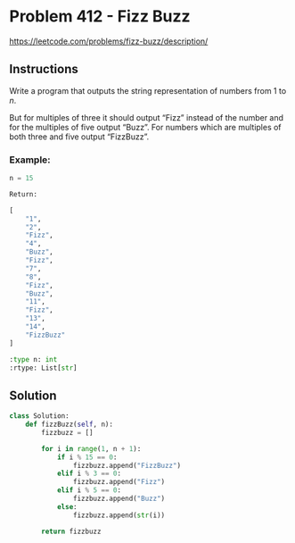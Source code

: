 # Problem 412 - Fizz Buzz

https://leetcode.com/problems/fizz-buzz/description/

## Instructions

Write a program that outputs the string representation of numbers from 1 to _n_.

But for multiples of three it should output “Fizz” instead of the number and for the multiples of five output “Buzz”. For numbers which are multiples of both three and five output “FizzBuzz”.

### Example:

```python
n = 15

Return:

[
    "1",
    "2",
    "Fizz",
    "4",
    "Buzz",
    "Fizz",
    "7",
    "8",
    "Fizz",
    "Buzz",
    "11",
    "Fizz",
    "13",
    "14",
    "FizzBuzz"
]

:type n: int
:rtype: List[str]
```


## Solution

```python
class Solution:
    def fizzBuzz(self, n):
        fizzbuzz = []

        for i in range(1, n + 1):
            if i % 15 == 0:
                fizzbuzz.append("FizzBuzz")
            elif i % 3 == 0:
                fizzbuzz.append("Fizz")
            elif i % 5 == 0:
                fizzbuzz.append("Buzz")
            else:
                fizzbuzz.append(str(i))

        return fizzbuzz
```
